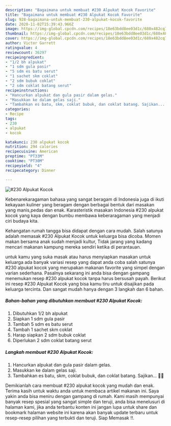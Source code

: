 ```yaml
---
description: "Bagaimana untuk membuat #230 Alpukat Kocok Favorite"
title: "Bagaimana untuk membuat #230 Alpukat Kocok Favorite"
slug: 928-bagaimana-untuk-membuat-230-alpukat-kocok-favorite
date: 2020-11-02T15:39:43.966Z
image: https://img-global.cpcdn.com/recipes/18e63bdd8ee03d1c/680x482cq70/230-alpukat-kocok-foto-resep-utama.jpg
thumbnail: https://img-global.cpcdn.com/recipes/18e63bdd8ee03d1c/680x482cq70/230-alpukat-kocok-foto-resep-utama.jpg
cover: https://img-global.cpcdn.com/recipes/18e63bdd8ee03d1c/680x482cq70/230-alpukat-kocok-foto-resep-utama.jpg
author: Victor Garrett
ratingvalue: 4
reviewcount: 36297
recipeingredient:
- "1/2 bh alpukat"
- "1 sdm gula pasir"
- "5 sdm es batu serut"
- "1 sachet skm coklat"
- "2 sdm bubuk coklat"
- "2 sdm coklat batang serut"
recipeinstructions:
- "Hancurkan alpukat dan gula pasir dalam gelas."
- "Masukkan ke dalam gelas saji."
- "Tambahkan es batu, skm, coklat bubuk, dan coklat batang. Sajikan... 👩‍🍳"
categories:
- Recipe
tags:
- 230
- alpukat
- kocok

katakunci: 230 alpukat kocok 
nutrition: 294 calories
recipecuisine: American
preptime: "PT33M"
cooktime: "PT30M"
recipeyield: "4"
recipecategory: Dinner

---
```



![#230 Alpukat Kocok](https://img-global.cpcdn.com/recipes/18e63bdd8ee03d1c/680x482cq70/230-alpukat-kocok-foto-resep-utama.jpg)

Kebenarekaragaman bahasa yang sangat beragam di Indonesia juga di ikuti kekayaan kuliner yang beragam dengan berbagai bentuk dari masakan yang manis,pedas dan enak. Karasteristik masakan Indonesia #230 alpukat kocok yang kaya dengan bumbu membawa keberaragaman yang menjadi ciri budaya kita.


Kehangatan rumah tangga bisa didapat dengan cara mudah. Salah satunya adalah memasak #230 Alpukat Kocok untuk keluarga bisa dicoba. Momen makan bersama anak sudah menjadi kultur, Tidak jarang yang kadang mencari makanan kampung mereka sendiri ketika di perantauan.



untuk kamu yang suka masak atau harus menyiapkan masakan untuk keluarga ada banyak variasi resep yang dapat anda coba salah satunya #230 alpukat kocok yang merupakan makanan favorite yang simpel dengan varian sederhana. Pasalnya sekarang ini anda bisa dengan gampang menemukan resep #230 alpukat kocok tanpa harus bersusah payah.
Berikut ini resep #230 Alpukat Kocok yang bisa kamu tiru untuk disajikan pada keluarga tercinta. Dan sangat mudah hanya dengan 3 langkah dan 6 bahan.


<!--inarticleads1-->

##### Bahan-bahan yang dibutuhkan membuat #230 Alpukat Kocok:

1. Dibutuhkan 1/2 bh alpukat
1. Siapkan 1 sdm gula pasir
1. Tambah 5 sdm es batu serut
1. Tambah 1 sachet skm coklat
1. Harap siapkan 2 sdm bubuk coklat
1. Diperlukan 2 sdm coklat batang serut




<!--inarticleads2-->

##### Langkah membuat  #230 Alpukat Kocok:

1. Hancurkan alpukat dan gula pasir dalam gelas.
1. Masukkan ke dalam gelas saji.
1. Tambahkan es batu, skm, coklat bubuk, dan coklat batang. Sajikan... 👩‍🍳




Demikianlah cara membuat #230 alpukat kocok yang mudah dan enak. Terima kasih untuk waktu anda untuk membaca artikel makanan ini. Saya yakin anda bisa meniru dengan gampang di rumah. Kami masih mempunyai banyak resep spesial yang sangat simple dan teruji, anda bisa menelusuri di halaman kami, jika anda terbantu konten ini jangan lupa untuk share dan bookmark halaman website ini karena akan banyak update terbaru untuk resep-resep pilihan yang terbukti dan teruji. Siap Memasak !!. 
